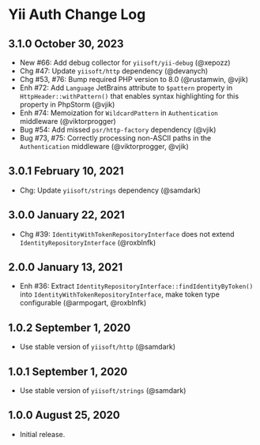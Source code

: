 # Yii Auth Change Log

## 3.1.0 October 30, 2023

- New #66: Add debug collector for `yiisoft/yii-debug` (@xepozz)
- Chg #47: Update `yiisoft/http` dependency (@devanych)
- Chg #53, #76: Bump required PHP version to 8.0 (@rustamwin, @vjik)
- Enh #72: Add `Language` JetBrains attribute to `$pattern` property in `HttpHeader::withPattern()` that enables syntax
  highlighting for this property in PhpStorm (@vjik)
- Enh #74: Memoization for `WildcardPattern` in `Authentication` middleware (@viktorprogger)
- Bug #54: Add missed `psr/http-factory` dependency (@vjik)
- Bug #73, #75: Correctly processing non-ASCII paths in the `Authentication` middleware (@viktorprogger, @vjik)

## 3.0.1 February 10, 2021

- Chg: Update `yiisoft/strings` dependency (@samdark)

## 3.0.0 January 22, 2021

- Chg #39: `IdentityWithTokenRepositoryInterface` does not extend `IdentityRepositoryInterface` (@roxblnfk)

## 2.0.0 January 13, 2021

- Enh #36: Extract `IdentityRepositoryInterface::findIdentityByToken()` into `IdentityWithTokenRepositoryInterface`,
  make token type configurable (@armpogart, @roxblnfk)

## 1.0.2 September 1, 2020

- Use stable version of `yiisoft/http` (@samdark)

## 1.0.1 September 1, 2020

- Use stable version of `yiisoft/strings` (@samdark)

## 1.0.0 August 25, 2020

- Initial release.

